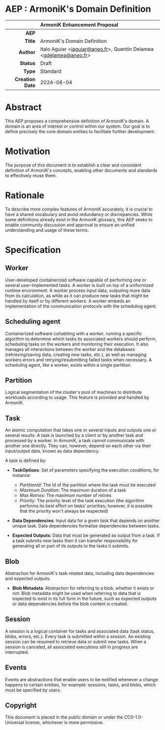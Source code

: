 # AEP : ArmoniK's Domain Definition

|                   |ArmoniK Enhancement Proposal|
---:                |:---
**AEP**             | 
**Title**           | ArmoniK's Domain Definition
**Author**          | Italo Aguiar <<iaguiar@aneo.fr>>, Quentin Delamea <<qdelamea@aneo.fr>>
**Status**          | Draft
**Type**            | Standard
**Creation Date**   | 2024-06-04

# Abstract

This AEP proposes a comprehensive definition of ArmoniK's domain. A domain is an area of interest or control within our system. Our goal is to define precisely the core domain entities to facilitate further development.

# Motivation

The purpose of this document is to establish a clear and consistent definition of ArmoniK's concepts, enabling other documents and standards to effectively reuse them.

# Rationale

To describe more complex features of ArmoniK accurately, it is crucial to have a shared vocabulary and avoid redundancy or discrepancies. While some definitions already exist in the ArmoniK glossary, this AEP seeks to enable community discussion and approval to ensure an unified understanding and usage of these terms.

# Specification

## Worker

User-developed containerized software capable of performing one or several user-implemented tasks. A worker is built on top of a uniformized runtime environment. A worker process input data, outputing more data from its calculation, as while as it can produce new tasks that might be handled by itself or by different workers. A worker embeds an implementation of the communication protocols with the scheduling agent.

## Scheduling agent

Containerized software cohabiting with a worker, running a specific algorithm to determine which tasks its associated workers should perform, scheduling tasks on the workers and monitoring their execution. It also manages all interactions between the worker and the databases (retrieving/saving data, creating new tasks, etc.), as well as managing workers errors and retrying/resubmitting failed tasks when necessary. A scheduling agent, like a worker, exists within a single partition.

## Partition

Logical segmentation of the cluster's pool of machines to distribute workloads according to usage. This feature is provided and handled by ArmoniK.

## Task

An atomic computation that takes one or several inputs and outputs one or several results. A task is launched by a client or by another task and processed by a worker. In ArmoniK, a task cannot communicate with another one directly. They can, however, depend on each other via their input/output data, known as data dependency. 

A task is defined by:

- **TaskOptions**: Set of parameters specifying the execution conditions, for instance:
    - *PartitionId*: The Id of the partition where the task must be executed
    - *Maximum Duration*: The maximum duration of a task
    - *Max Retries*: The maximum number of retries 
    - *Priority*: The priority level of the task execution (the algorithm performs its best effort on tasks' priorities; however, it is possible that the priority won't always be respected)

- **Data Dependencies**: Input data for a given task that depends on another unique task. Data dependencies formalize dependencies between tasks.

- **Expected Outputs**: Data that must be generated as output from a task. If a task submits new tasks then it can transfer responsibility for generating all or part of its outputs to the tasks it submits.

## Blob 

Abstraction for ArmoniK's task-related data, including data dependencies and expected outputs. 

- **Blob Metadata**: Abstraction for referring to a blob, whether it exists or not. Blob metadata might be used when referring to data that is expected to exist in its full form in the future, such as expected outputs or data dependencies before the blob content is created.

## Session

A session is a logical container for tasks and associated data (task status, blobs, errors, etc.). Every task is submitted within a session. An existing session can be resumed to retrieve data or submit new tasks. When a session is canceled, all associated executions still in progress are interrupted.

## Events

Events are abstractions that enable users to be notified whenever a change happens to certain entities, for example: sessions, tasks, and blobs, which must be specified by users.

## Copyright

This document is placed in the public domain or under the CC0-1.0-Universal license, whichever is more permissive.